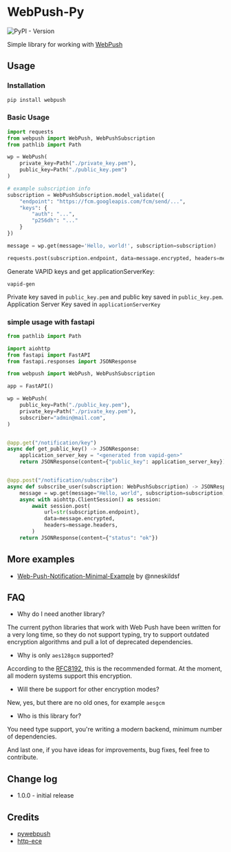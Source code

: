 # WebPush-Py

![PyPI - Version](https://img.shields.io/pypi/v/webpush)

Simple library for working with [WebPush](https://web.dev/articles/push-notifications-web-push-protocol)

## Usage

### Installation

```bash
pip install webpush
```

### Basic Usage

```python
import requests
from webpush import WebPush, WebPushSubscription
from pathlib import Path

wp = WebPush(
    private_key=Path("./private_key.pem"),
    public_key=Path("./public_key.pem")
)

# example subscription info
subscription = WebPushSubscription.model_validate({
    "endpoint": "https://fcm.googleapis.com/fcm/send/...",
    "keys": {
        "auth": "...",
        "p256dh": "..."
    }
})

message = wp.get(message='Hello, world!', subscription=subscription)

requests.post(subscription.endpoint, data=message.encrypted, headers=message.headers)
```

Generate VAPID keys and get applicationServerKey:

```
vapid-gen
```

Private key saved in `public_key.pem` and public key saved in `public_key.pem`.
Application Server Key saved in `applicationServerKey`

### simple usage with fastapi

```python
from pathlib import Path

import aiohttp
from fastapi import FastAPI
from fastapi.responses import JSONResponse

from webpush import WebPush, WebPushSubscription

app = FastAPI()

wp = WebPush(
    public_key=Path("./public_key.pem"),
    private_key=Path("./private_key.pem"),
    subscriber="admin@mail.com",
)


@app.get("/notification/key")
async def get_public_key() -> JSONResponse:
    application_server_key = "<generated from vapid-gen>"
    return JSONResponse(content={"public_key": application_server_key})


@app.post("/notification/subscribe")
async def subscribe_user(subscription: WebPushSubscription) -> JSONResponse:
    message = wp.get(message="Hello, world", subscription=subscription)
    async with aiohttp.ClientSession() as session:
        await session.post(
            url=str(subscription.endpoint),
            data=message.encrypted,
            headers=message.headers,
        )
    return JSONResponse(content={"status": "ok"})
```

## More examples

- [Web-Push-Notification-Minimal-Example](https://github.com/Open-Pectus/Web-Push-Notification-Minimal-Example) by @nneskildsf

## FAQ

- Why do I need another library?

The current python libraries that work with Web Push have been written for a very long time, so they do not support typing, try to support outdated encryption algorithms and pull a lot of deprecated dependencies.

- Why is only `aes128gcm` supported?

According to the [RFC8192](https://datatracker.ietf.org/doc/html/rfc8291), this is the recommended format. At the moment, all modern systems support this encryption.

- Will there be support for other encryption modes?

New, yes, but there are no old ones, for example `aesgcm`

- Who is this library for?

You need type support, you're writing a modern backend, minimum number of dependencies.

And last one, if you have ideas for improvements, bug fixes, feel free to contribute.

## Change log

- 1.0.0 - initial release

## Credits

- [pywebpush](https://github.com/web-push-libs/pywebpush)
- [http-ece](https://github.com/web-push-libs/encrypted-content-encoding)
